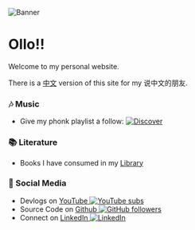 ![Banner](https://camo.githubusercontent.com/b3e83470024a21f6aed1c18c1d3c148440b64d4068d78cbdbd90dff494207685/68747470733a2f2f692e696d6775722e636f6d2f4f4955305744492e706e67)

# Ollo!!

Welcome to my personal website.

There is a [中文](https://koon.dev/zh) version of this site for my 说中文的朋友.

### 🎶 Music

-   Give my phonk playlist a follow: [![Discover](https://img.shields.io/badge/Discover-40%20roll-purple?style=plastic&logo=Spotify&link=https://open.spotify.com/playlist/5LPiXbNeB2Cm6DrmX1DgLZ)](https://open.spotify.com/playlist/5LPiXbNeB2Cm6DrmX1DgLZ)

### 📚 Literature

-   Books I have consumed in my [Library](library)

### 👥 Social Media

-   Devlogs on [YouTube ![YouTube subs](https://img.shields.io/youtube/channel/subscribers/UC0YU-cnLiGbmI53pbCoM4Vg?style=social)](https://youtube.com/channel/UC0YU-cnLiGbmI53pbCoM4Vg)
-   Source Code on [Github ![GitHub followers](https://img.shields.io/github/followers/k2on?style=social)](https://github.com/k2on)
-   Connect on [LinkedIn ![LinkedIn](https://img.shields.io/badge/LinkedIn-0A66C2?style=plastic&logo=LinkedIn)](https://www.linkedin.com/in/max-koon-48540b1a4/)
